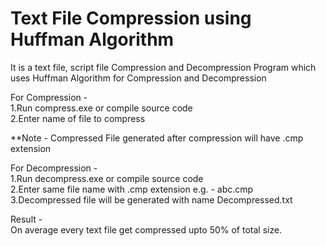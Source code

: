 # Text File Compression using Huffman Algorithm
It is a text file, script file Compression and Decompression Program which uses Huffman Algorithm for Compression and Decompression

For Compression - <br>
1.Run compress.exe or compile source code <br>
2.Enter name of file to compress <br>

**Note - Compressed File generated after compression will have .cmp extension

For Decompression - <br>
1.Run decompress.exe or compile source code <br>
2.Enter same file name with .cmp extension e.g. - abc.cmp <br>
3.Decompressed file will be generated with name Decompressed.txt <br>

Result - <br>
On average every text file get compressed upto 50% of total size.
